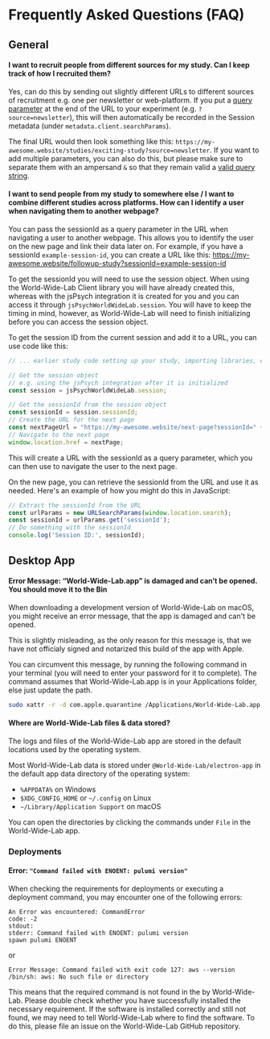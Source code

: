 # Frequently Asked Questions (FAQ)

## General

#### I want to recruit people from different sources for my study. Can I keep track of how I recruited them?

Yes, can do this by sending out slightly different URLs to different sources of recruitment e.g. one per newsletter or web-platform. If you put a [query parameter](https://en.wikipedia.org/wiki/Query_string) at the end of the URL to your experiment (e.g. `?source=newsletter`), this will then automatically be recorded in the Session metadata (under `metadata.client.searchParams`).

The final URL would then look something like this: `https://my-awesome.website/studies/exciting-study?source=newsletter`. If you want to add multiple parameters, you can also do this, but please make sure to separate them with an ampersand `&` so that they remain valid a [valid query string](https://en.wikipedia.org/wiki/Query_string).

#### I want to send people from my study to somewhere else / I want to combine different studies across platforms. How can I identify a user when navigating them to another webpage?

You can pass the sessionId as a query parameter in the URL when navigating a user to another webpage. This allows you to identify the user on the new page and link their data later on. For example, if you have a sessionId `example-session-id`, you can create a URL like this: https://my-awesome.website/followup-study?sessionId=example-session-id

To get the sessionId you will need to use the session object. When using the World-Wide-Lab Client library you will have already created this, whereas with the jsPsych integration it is created for you and you can access it through `jsPsychWorldWideLab.session`. You will have to keep the timing in mind, however, as World-Wide-Lab will need to finish initializing before you can access the session object.

To get the session ID from the current session and add it to a URL, you can use code like this:

```js
// ... earlier study code setting up your study, importing libraries, etc.

// Get the session object
// e.g. using the jsPsych integration after it is initialized
const session = jsPsychWorldWideLab.session;

// Get the sessionId from the session object
const sessionId = session.sessionId;
// Create the URL for the next page
const nextPageUrl = "https://my-awesome.website/next-page?sessionId=" + sessionId;
// Navigate to the next page
window.location.href = nextPage;
```

This will create a URL with the sessionId as a query parameter, which you can then use to navigate the user to the next page.

On the new page, you can retrieve the sessionId from the URL and use it as needed. Here's an example of how you might do this in JavaScript:

```js
// Extract the sessionId from the URL
const urlParams = new URLSearchParams(window.location.search);
const sessionId = urlParams.get('sessionId');
// Do something with the sessionId
console.log('Session ID:', sessionId);
```

## Desktop App

#### Error Message: “World-Wide-Lab.app” is damaged and can’t be opened. You should move it to the Bin

When downloading a development version of World-Wide-Lab on macOS, you might receive an error message, that the app is damaged and can't be opened.

This is slightly misleading, as the only reason for this message is, that we have not officialy signed and notarized this build of the app with Apple.

You can circumvent this message, by running the following command in your terminal (you will need to enter your password for it to complete). The command assumes that World-Wide-Lab.app is in your Applications folder, else just update the path.

```bash
sudo xattr -r -d com.apple.quarantine /Applications/World-Wide-Lab.app
```

#### Where are World-Wide-Lab files & data stored?

The logs and files of the World-Wide-Lab app are stored in the default locations used by the operating system.

Most World-Wide-Lab data is stored under `@World-Wide-Lab/electron-app` in the default app data directory of the operating system:
  - `%APPDATA%` on Windows
  - `$XDG_CONFIG_HOME` or `~/.config` on Linux
  - `~/Library/Application Support` on macOS

You can open the directories by clicking the commands under `File` in the World-Wide-Lab app.

### Deployments

#### Error: `"Command failed with ENOENT: pulumi version"`

When checking the requirements for deployments or executing a deployment command, you may encounter one of the following errors:

```
An Error was encountered: CommandError
code: -2
stdout: 
stderr: Command failed with ENOENT: pulumi version
spawn pulumi ENOENT
```

or 

```
Error Message: Command failed with exit code 127: aws --version
/bin/sh: aws: No such file or directory
```

This means that the required command is not found in the by World-Wide-Lab. Please double check whether you have successfully installed the necessary requirement. If the software is installed correctly and still not found, we may need to tell World-Wide-Lab where to find the software. To do this, please file an issue on the World-Wide-Lab GitHub repository.
